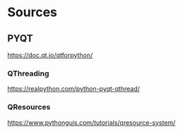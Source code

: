 # Sources
## PYQT
https://doc.qt.io/qtforpython/
### QThreading
https://realpython.com/python-pyqt-qthread/
### QResources
https://www.pythonguis.com/tutorials/qresource-system/